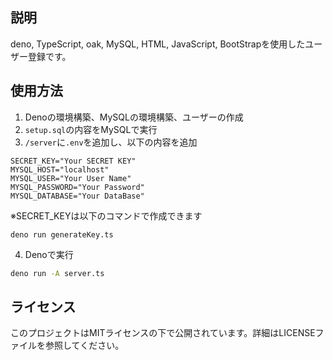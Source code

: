 ## 説明
deno, TypeScript, oak, MySQL, HTML, JavaScript, BootStrapを使用したユーザー登録です。

## 使用方法

1. Denoの環境構築、MySQLの環境構築、ユーザーの作成
2. `setup.sql`の内容をMySQLで実行
3. `/server`に`.env`を追加し、以下の内容を追加
```
SECRET_KEY="Your SECRET KEY"
MYSQL_HOST="localhost"
MYSQL_USER="Your User Name"
MYSQL_PASSWORD="Your Password"
MYSQL_DATABASE="Your DataBase"
```
※SECRET_KEYは以下のコマンドで作成できます
```
deno run generateKey.ts
```

4. Denoで実行
```bash
deno run -A server.ts
```

## ライセンス
このプロジェクトはMITライセンスの下で公開されています。詳細はLICENSEファイルを参照してください。